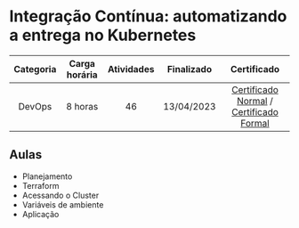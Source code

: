 # Integração Contínua: automatizando a entrega no Kubernetes

Categoria | Carga horária | Atividades | Finalizado | Certificado |
:-:|:-:|:-:|:-:|:-:|
DevOps | 8 horas | 46 | 13/04/2023 | [Certificado Normal](https://cursos.alura.com.br/certificate/928156a6-85b5-46df-ab1a-06be82092985) / [Certificado Formal](https://cursos.alura.com.br/user/rodineicosta/course/integracao-continua-automatizando-entrega-kubernetes/formalCertificate)

## Aulas

- Planejamento
- Terraform
- Acessando o Cluster
- Variáveis de ambiente
- Aplicação
